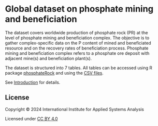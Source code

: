 # Global dataset on phosphate mining and beneficiation

The dataset covers worldwide production of phosphate rock (PR) at the level of phosphate mining and beneficiation complex. The objective is to gather complex-specific data on the P content of mined and beneficiated resource and on the recovery rates of beneficiation process. Phosphate mining and beneficiation complex refers to a phosphate ore deposit with adjacent mine(s) and beneficiation plant(s).

The dataset is structured into 7 tables. All tables can be accessed using R package [phosphateRock](R/phosphateRock) and using the [CSV files](CSV/phosphateRock).

See [Introduction](R/phosphateRock/vignettes/Introduction.pdf) for details.

## License

Copyright © 2024 International Institute for Applied Systems Analysis

Licensed under [CC BY 4.0](https://creativecommons.org/licenses/by/4.0)